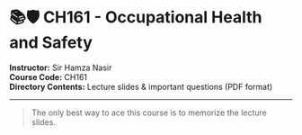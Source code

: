 # 📚🛡️ CH161 - Occupational Health and Safety

**Instructor:** Sir Hamza Nasir  
**Course Code:** CH161  
**Directory Contents:** Lecture slides & important questions (PDF format)

---
> The only best way to ace this course is to memorize the lecture slides.